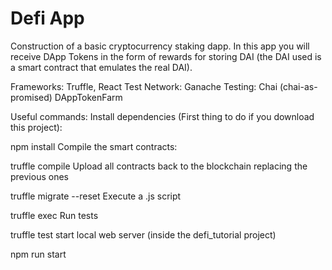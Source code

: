# Defi App
Construction of a basic cryptocurrency staking dapp. In this app you will receive DApp Tokens in the form of rewards for storing DAI (the DAI used is a smart contract that emulates the real DAI).

Frameworks: Truffle, React
Test Network: Ganache
Testing: Chai (chai-as-promised)
DAppTokenFarm

Useful commands:
Install dependencies (First thing to do if you download this project):

 npm install
Compile the smart contracts:

 truffle compile
Upload all contracts back to the blockchain replacing the previous ones

 truffle migrate --reset
Execute a .js script

 truffle exec <path>
Run tests

 truffle test
start local web server (inside the defi_tutorial project)

 npm run start
